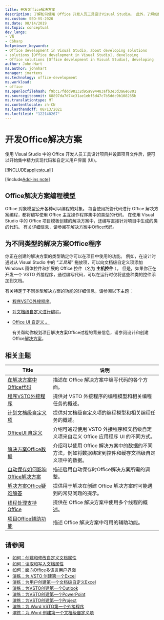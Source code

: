 ```yaml
---
title: 开发Office解决方案
description: 了解如何使用 Office 开发人员工具设计Visual Studio。 此外，了解如何开始在 UI (实现代码和) 。
ms.custom: SEO-VS-2020
ms.date: 08/14/2019
ms.topic: conceptual
dev_langs:
- VB
- CSharp
helpviewer_keywords:
- Office development in Visual Studio, about developing solutions
- solutions [Office development in Visual Studio], developing
- Office solutions [Office development in Visual Studio], developing
author: John-Hart
ms.author: johnhart
manager: jmartens
ms.technology: office-development
ms.workload:
- office
ms.openlocfilehash: f9bc17fddd98132d95a994483afb3e3d3a6e6801
ms.sourcegitcommit: 68897da7d74c31ae1ebf5d47c7b5ddc9b108265b
ms.translationtype: MT
ms.contentlocale: zh-CN
ms.lasthandoff: 08/13/2021
ms.locfileid: "122148267"
---
```

# <a name="develop-office-solutions"></a>开发Office解决方案
  使用 Visual Studio 中的 Office 开发人员工具设计项目并设置项目文件后，便可以开始集中精力实现代码和自定义用户界面 (UI)。

 [!INCLUDE[appliesto_all](../vsto/includes/appliesto-all-md.md)]

[!include[Add-ins note](includes/addinsnote.md)]

## <a name="office-solutions-programming-model"></a>Office解决方案编程模型
 Office 对象模型公开各种可以编程的对象。 每当使用托管代码进行 Office 解决方案编程，都将编写使用 Office 主互操作程序集中的类型的代码。 在使用 Visual Studio 中的 Office 项目模板创建的解决方案中，还编写直接针对项目中生成的类的代码。 有关详细信息，请参阅在解决方案[中Office代码](../vsto/writing-code-in-office-solutions.md)。

## <a name="program-different-types-of-office-solutions"></a>为不同类型的解决方案Office程序
 你正在创建的解决方案的类型确定你可以在项目中使用的功能。 例如，在设计时通过从 Visual Studio 中的 *“工具箱”* 拖放项，可以向文档级自定义项添加 Windows 窗体控件和扩展的 Office 控件（名为 **主机控件** ）。 但是，如果你正在开发一个 VSTO 外接程序，通过编写代码，可以在运行时仅将这些种类的控件添加到文档。

 有关特定于不同类型解决方案的功能的详细信息，请参阅以下主题：

- [程序VSTO外接程序](../vsto/programming-vsto-add-ins.md)。

- [对文档级自定义进行编程](../vsto/programming-document-level-customizations.md)。

- [Office UI 自定义 。](../vsto/office-ui-customization.md)

  有关帮助你规划项目解决方案Office过程的背景信息，请参阅设计和创建Office[解决方案](../vsto/designing-and-creating-office-solutions.md)。

## <a name="related-topics"></a>相关主题

|Title|说明|
|-----------|-----------------|
|[在解决方案中Office代码](../vsto/writing-code-in-office-solutions.md)|描述在 Office 解决方案中编写代码的各个方面。|
|[程序VSTO外接程序](../vsto/programming-vsto-add-ins.md)|提供对 VSTO 外接程序的编程模型和相关编程任务的概述。|
|[计划文档级自定义项](../vsto/programming-document-level-customizations.md)|提供对文档级自定义项的编程模型和相关编程任务的概述。|
|[OfficeUI 自定义](../vsto/office-ui-customization.md)|介绍可通过使用 VSTO 外接程序和文档级自定义项来自定义 Office 应用程序 UI 的不同方式。|
|[解决方案Office数据](../vsto/data-in-office-solutions.md)|介绍可以使用 Office 解决方案中的数据的不同方法，例如将数据绑定到控件和缓存文档级自定义项中的数据。|
|[自动保存如何影响Office解决方案](./how-autosave-impacts-office-solutions.md)|描述启用自动保存时Office解决方案所需的调整。|
|[解决方案Office疑难解答](../vsto/troubleshooting-office-solutions.md)|提供用于解决在创建 Office 解决方案时可能遇到的常见问题的提示。|
|[线程处理支持Office](../vsto/threading-support-in-office.md)|提供在 Office 解决方案中使用多个线程的概述。|
|[项目Office辅助功能](../vsto/accessibility-in-office-projects.md)|描述 Office 解决方案中可用的辅助功能。|

## <a name="see-also"></a>请参阅
- [如何：创建和修改自定义文档属性](../vsto/how-to-create-and-modify-custom-document-properties.md)
- [如何：读取和写入文档属性](../vsto/how-to-read-from-and-write-to-document-properties.md)
- [如何：面向Office多语言用户界面](../vsto/how-to-target-the-office-multilingual-user-interface.md)
- [演练：为 VSTO 创建第一个Excel](../vsto/walkthrough-creating-your-first-vsto-add-in-for-excel.md)
- [演练：为用户创建第一个文档级自定义Excel](../vsto/walkthrough-creating-your-first-document-level-customization-for-excel.md)
- [演练：为VSTO创建第一个Outlook](../vsto/walkthrough-creating-your-first-vsto-add-in-for-outlook.md)
- [演练：为VSTO创建第一个PowerPoint](../vsto/walkthrough-creating-your-first-vsto-add-in-for-powerpoint.md)
- [演练：为VSTO创建第一个Project](../vsto/walkthrough-creating-your-first-vsto-add-in-for-project.md)
- [演练：为 Word VSTO第一个外接程序](../vsto/walkthrough-creating-your-first-vsto-add-in-for-word.md)
- [演练：为 Word 创建第一个文档级自定义项](../vsto/walkthrough-creating-your-first-document-level-customization-for-word.md)
